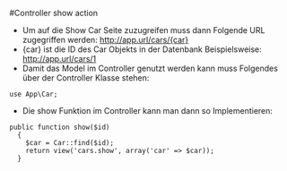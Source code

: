#Controller show action

- Um auf die Show Car Seite zuzugreifen muss dann Folgende URL zugegriffen werden: http://app.url/cars/{car}
- {car} ist die ID des Car Objekts in der Datenbank Beispielsweise: http://app.url/cars/1
- Damit das Model im Controller genutzt werden kann muss Folgendes 	&uuml;ber der Controller Klasse stehen:
```
use App\Car;
```
- Die show Funktion im Controller kann man dann so Implementieren:
```
public function show($id)
  {
    $car = Car::find($id);
    return view('cars.show', array('car' => $car));
  }
```
